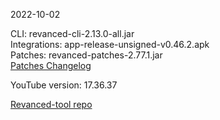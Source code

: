 2022-10-02
  
CLI: revanced-cli-2.13.0-all.jar  
Integrations: app-release-unsigned-v0.46.2.apk  
Patches: revanced-patches-2.77.1.jar  
[Patches Changelog](https://github.com/revanced/revanced-patches/releases/tag/v2.77.1)  

YouTube version: 17.36.37

[Revanced-tool repo](https://github.com/Kingsmanvn-Official/Revanced-tool)
